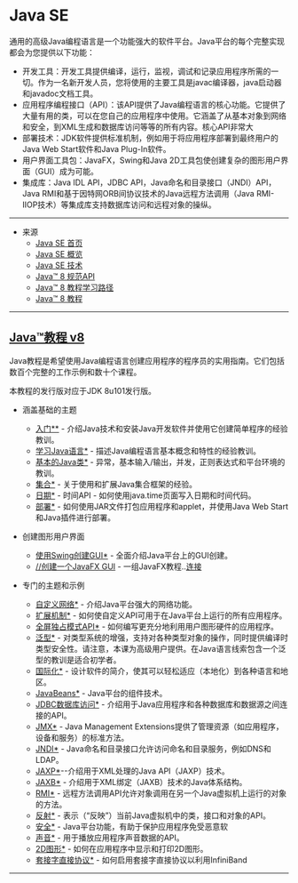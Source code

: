 #   Java SE

通用的高级Java编程语言是一个功能强大的软件平台。Java平台的每个完整实现都会为您提供以下功能：
-   开发工具：开发工具提供编译，运行，监视，调试和记录应用程序所需的一切。作为一名新开发人员，您将使用的主要工具是javac编译器，java启动器和javadoc文档工具。
-   应用程序编程接口（API）：该API提供了Java编程语言的核心功能。它提供了大量有用的类，可以在您自己的应用程序中使用。它涵盖了从基本对象到网络和安全，到XML生成和数据库访问等等的所有内容。核心API非常大
-   部署技术：JDK软件提供标准机制，例如用于将应用程序部署到最终用户的Java Web Start软件和Java Plug-In软件。
-   用户界面工具包：JavaFX，Swing和Java 2D工具包使创建复杂的图形用户界面（GUI）成为可能。
-   集成库：Java IDL API，JDBC API，Java命名和目录接口（JNDI）API，Java RMI和基于因特网ORB间协议技术的Java远程方法调用（Java RMI-IIOP技术）等集成库支持数据库访问和远程对象的操纵。

----

-   来源
    -   [Java SE 首页](http://www.oracle.com/technetwork/java/javase/overview/index.html)
    -   [Java SE 概览](http://www.oracle.com/technetwork/cn/java/javase/overview/index.html)
    -   [Java SE 技术](http://www.oracle.com/technetwork/java/javase/tech/index.html)
    -   [Java™ 8 规范API](https://docs.oracle.com/javase/8/docs/api/)
    -   [Java™ 8 教程学习路径](https://docs.oracle.com/javase/tutorial/tutorialLearningPaths.html)
    -   [Java™ 8 教程](https://docs.oracle.com/javase/tutorial/index.html)

----

##  [Java™教程 v8](https://docs.oracle.com/javase/tutorial/)

Java教程是希望使用Java编程语言创建应用程序的程序员的实用指南。它们包括数百个完整的工作示例和数十个课程。

本教程的发行版对应于JDK 8u101发行版。

-   涵盖基础的主题
    -   [入门**](c01/section010000.md) - 介绍Java技术和安装Java开发软件并使用它创建简单程序的经验教训。
    -   [学习Java语言*](c01/section020000.md) - 描述Java编程语言基本概念和特性的经验教训。
    -   [基本的Java类*](c01/section030000.md) - 异常，基本输入/输出，并发，正则表达式和平台环境的教训。
    -   [集合*](c01/section040000.md) - 关于使用和扩展Java集合框架的经验。
    -   [日期*](c01/section050000.md) - 时间API - 如何使用java.time页面写入日期和时间代码。
    -   [部署*](c01/section060000.md) - 如何使用JAR文件打包应用程序和applet，并使用Java Web Start和Java插件进行部署。

-   创建图形用户界面
    -   [使用Swing创建GUI*](c02/section010000.md) - 全面介绍Java平台上的GUI创建。
    -   [//创建一个JavaFX GUI](c02/section020000.md) - 一组JavaFX教程..[连接](https://docs.oracle.com/javase/8/javase-clienttechnologies.htm)

-   专门的主题和示例
    -   [自定义网络*](c03/section010000.md) - 介绍Java平台强大的网络功能。
    -   [扩展机制*](c03/section020000.md) - 如何使自定义API可用于在Java平台上运行的所有应用程序。
    -   [全屏独占模式API*](c03/section030000.md) - 如何编写更充分地利用用户图形硬件的应用程序。
    -   [泛型*](c03/section040000.md) - 对类型系统的增强，支持对各种类型对象的操作，同时提供编译时类型安全性。请注意，本课为高级用户提供。在Java语言线索包含一个泛型的教训是适合初学者。
    -   [国际化*](c03/section050000.md) - 设计软件的简介，使其可以轻松适应（本地化）到各种语言和地区。
    -   [JavaBeans*](c03/section060000.md) - Java平台的组件技术。
    -   [JDBC数据库访问*](c03/section070000.md) - 介绍用于Java应用程序和各种数据库和数据源之间连接的API。
    -   [JMX*](c03/section080000.md) - Java Management Extensions提供了管理资源（如应用程序，设备和服务）的标准方法。
    -   [JNDI*](c03/section090000.md) - Java命名和目录接口允许访问命名和目录服务，例如DNS和LDAP。
    -   [JAXP*](c03/section100000.md)--介绍用于XML处理的Java API（JAXP）技术。
    -   [JAXB*](c03/section110000.md) - 介绍用于XML绑定（JAXB）技术的Java体系结构。
    -   [RMI*](c03/section120000.md) - 远程方法调用API允许对象调用在另一个Java虚拟机上运行的对象的方法。
    -   [反射*](c03/section130000.md) - 表示（“反映”）当前Java虚拟机中的类，接口和对象的API。
    -   [安全*](c03/section140000.md) - Java平台功能，有助于保护应用程序免受恶意软
    -   [声音*](c03/section150000.md) - 用于播放应用程序声音数据的API。
    -   [2D图形*](c03/section160000.md) - 如何在应用程序中显示和打印2D图形。
    -   [套接字直接协议*](c03/section170000.md) - 如何启用套接字直接协议以利用InfiniBand

----

